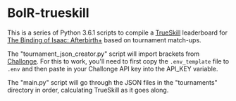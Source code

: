 # BoIR-trueskill

This is a series of Python 3.6.1 scripts to compile a [TrueSkill](http://trueskill.org/) leaderboard for [The Binding of Isaac: Afterbirth+](http://store.steampowered.com/app/250900/The_Binding_of_Isaac_Rebirth/) based on tournament match-ups.

The "tournament_json_creator.py" script will import brackets from [Challonge](http://challonge.com/). For this to work, you'll need to first copy the `.env_template` file to `.env` and then paste in your Challonge API key into the API_KEY variable.

The "main.py" script will go through the JSON files in the "tournaments" directory in order, calculating TrueSkill as it goes along.
